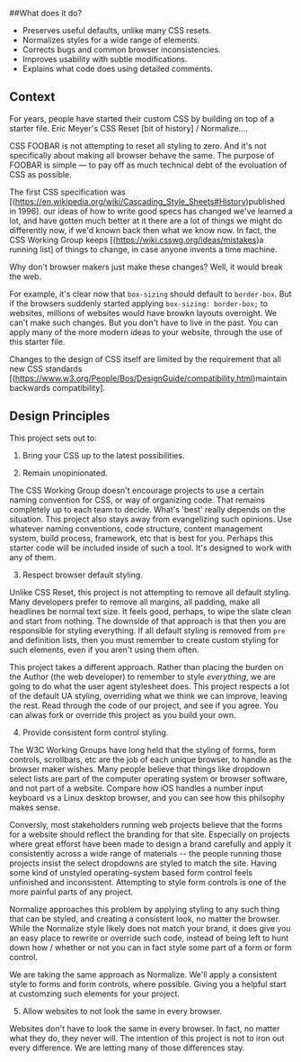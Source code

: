 ##What does it do?

* Preserves useful defaults, unlike many CSS resets.
* Normalizes styles for a wide range of elements.
* Corrects bugs and common browser inconsistencies.
* Improves usability with subtle modifications.
* Explains what code does using detailed comments.

## Context 

For years, people have started their custom CSS by building on top of a starter file. Eric Meyer's CSS Reset 
[bit of history] / Normalize....

CSS FOOBAR is not attempting to reset all styling to zero. And it's not specifically about making all browser behave the same. The purpose of FOOBAR is simple — to pay off as much technical debt of the evoluation of CSS as possible. 

The first CSS specification was [(https://en.wikipedia.org/wiki/Cascading_Style_Sheets#History)published in 1996]. 
our ideas of how to write good specs has changed
we've learned a lot, and have gotten much better at it
there are a lot of things we might do differently now, if we'd known back then what we know now. In fact, the CSS Working Group keeps [(https://wiki.csswg.org/ideas/mistakes)a running list] of things to change, in case anyone invents a time machine.

Why don't browser makers just make these changes? Well, it would break the web. 

For example, it's clear now that `box-sizing` should default to `border-box`. But if the browsers suddenly started applying `box-sizing: border-box;` to websites, millions of websites would have browkn layouts overnight. We can't make such changes. But you don't have to live in the past. You can apply many of the more modern ideas to your website, through the use of this starter file. 

Changes to the design of CSS itself are limited by the requirement that all new CSS standards [(https://www.w3.org/People/Bos/DesignGuide/compatibility.html)maintain backwards compatibility]. 

## Design Principles

This project sets out to:

1. Bring your CSS up to the latest possibilities.  

2. Remain unopinionated. 

The CSS Working Group doesn't encourage projects to use a certain naming convention for CSS, or way of organizing code. That remains completely up to each team to decide. What's 'best' really depends on the situation. This project also stays away from evangelizing such opinions. Use whatever naming conventions, code structure, content management system, build process, framework, etc that is best for you. Perhaps this starter code will be included inside of such a tool. It's designed to work with any of them.

3. Respect browser default styling.

Unlike CSS Reset, this project is not attempting to remove all default styling. Many developers prefer to remove all margins, all padding, make all headlines be normal text size. It feels good, perhaps, to wipe the slate clean and start from nothing. The downside of that approach is that then you are responsible for styling everything. If all default styling is removed from `pre` and definition lists, then you must remember to create custom styling for such elements, even if you aren't using them often. 

This project takes a different approach. Rather than placing the burden on the Author (the web developer) to remember to style _everything_, we are going to do what the user agent stylesheet does. This project respects a lot of the default UA styling, overriding what we think we can improve, leaving the rest. Read through the code of our project, and see if you agree. You can alwas fork or override this project as you build your own. 

4. Provide consistent form control styling.

The W3C Working Groups have long held that the styling of forms, form controls, scrollbars, etc are the job of each unique browser, to handle as the browser maker wishes. Many people believe that things like dropdown select lists are part of the computer operating system or browser software, and not part of a website. Compare how iOS handles a number input keyboard vs a Linux desktop browser, and you can see how this philsophy makes sense. 

Conversly, most stakeholders running web projects believe that the forms for a website should reflect the branding for that site. Especially on projects where great efforst have been made to design a brand carefully and apply it consistently across a wide range of materials -- the people running those projects insist the select dropdowns are styled to match the site. Having some kind of unstyled operating-system based form control feels unfinished and inconsistent. Attempting to style form controls is one of the more painful parts of any project. 

Normalize approaches this problem by applying styling to any such thing that can be styled, and creating a consistent look, no matter the browser. While the Normalize style likely does not match your brand, it does give you an easy place to rewrite or override such code, instead of being left to hunt down how / whether or not you can in fact style some part of a form or form control. 

We are taking the same approach as Normalize. We'll apply a consistent style to forms and form controls, where possible. Giving you a helpful start at customzing such elements for your project. 

5. Allow websites to not look the same in every browser.

Websites don't have to look the same in every browser. In fact, no matter what they do, they never will. The intention of this project is not to iron out every difference. We are letting many of those differences stay. 




